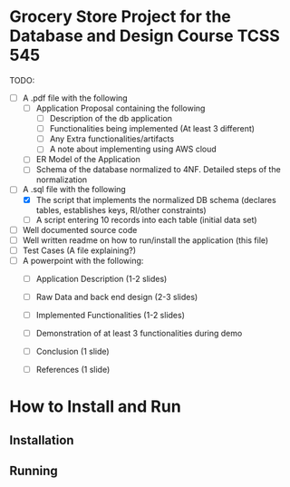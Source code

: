 # Grocery Store Project for the Database and Design Course TCSS 545

TODO:
- [ ] A .pdf file with the following
    - [ ] Application Proposal containing the following
        - [ ] Description of the db application
        - [ ] Functionalities being implemented (At least 3 different)
        - [ ] Any Extra functionalities/artifacts
        - [ ] A note about implementing using AWS cloud
    - [ ] ER Model of the Application
    - [ ] Schema of the database normalized to 4NF. Detailed steps of the normalization
- [ ] A .sql file with the following
    - [X] The script that implements the normalized DB schema (declares tables, establishes keys, RI/other constraints)
    - [ ] A script entering 10 records into each table (initial data set)
- [ ] Well documented source code
- [ ] Well written readme on how to run/install the application (this file)
- [ ] Test Cases (A file explaining?)
- [ ] A powerpoint with the following:
    - [ ] Application Description (1-2 slides)
    - [ ] Raw Data and back end design (2-3 slides)
    - [ ] Implemented Functionalities (1-2 slides)
    - [ ] Demonstration of at least 3 functionalities during demo
    - [ ] Conclusion (1 slide)
    - [ ] References (1 slide)
    
    
# How to Install and Run
## Installation

## Running
